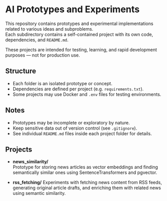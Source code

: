 # AI Prototypes and Experiments

This repository contains prototypes and experimental implementations related to various ideas and subproblems.  
Each subdirectory contains a self-contained project with its own code, dependencies, and `README.md`.

These projects are intended for testing, learning, and rapid development purposes — not for production use.

## Structure

- Each folder is an isolated prototype or concept.
- Dependencies are defined per project (e.g. `requirements.txt`).
- Some projects may use Docker and `.env` files for testing environments.

## Notes

- Prototypes may be incomplete or exploratory by nature.
- Keep sensitive data out of version control (see `.gitignore`).
- See individual `README.md` files inside each project folder for details.

## Projects

- **news_similarity/**  
  Prototype for storing news articles as vector embeddings and finding semantically similar ones using SentenceTransformers and pgvector.

- **rss_fetching/**
  Experiments with fetching news content from RSS feeds, generating original article drafts, and enriching them with related news using semantic similarity.
